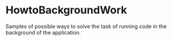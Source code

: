# HowtoBackgroundWork
Samples of possible ways to solve the task of running code in the background of the application.
